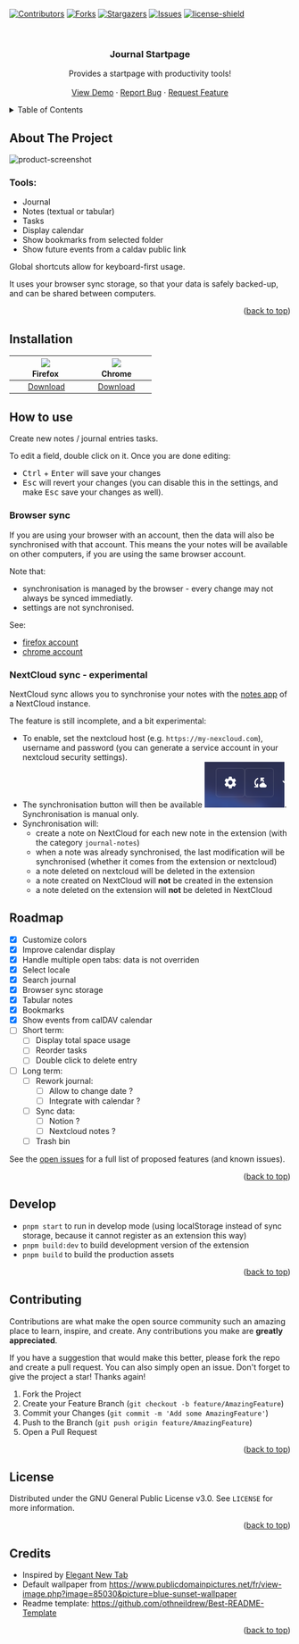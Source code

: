 
<!-- Improved compatibility of back to top link: See: https://github.com/othneildrew/Best-README-Template/pull/73 -->
<a name="readme-top"></a>
<!--
*** Thanks for checking out the Best-README-Template. If you have a suggestion
*** that would make this better, please fork the repo and create a pull request
*** or simply open an issue with the tag "enhancement".
*** Don't forget to give the project a star!
*** Thanks again! Now go create something AMAZING! :D
-->



<!-- PROJECT SHIELDS -->
<!--
*** I'm using markdown "reference style" links for readability.
*** Reference links are enclosed in brackets [ ] instead of parentheses ( ).
*** See the bottom of this document for the declaration of the reference variables
*** for contributors-url, forks-url, etc. This is an optional, concise syntax you may use.
*** https://www.markdownguide.org/basic-syntax/#reference-style-links
-->
[![Contributors][contributors-shield]][contributors-url]
[![Forks][forks-shield]][forks-url]
[![Stargazers][stars-shield]][stars-url]
[![Issues][issues-shield]][issues-url]
[![license-shield]][license-url]




<!-- PROJECT LOGO -->
<br />
<div align="center">

  <h3 align="center">Journal Startpage</h3>

  <p align="center">
    Provides a startpage with productivity tools!
    <br />
    <br />
    <a href="https://sapristi.github.io/journal-startpage/index.html">View Demo</a>
    ·
    <a href="https://github.com/sapristi/journal-startpage/issues">Report Bug</a>
    ·
    <a href="https://github.com/sapristi/journal-startpage/issues">Request Feature</a>
  </p>
</div>



<!-- TABLE OF CONTENTS -->
<details>
  <summary>Table of Contents</summary>
  <ol>
    <li>
      <a href="#about-the-project">About The Project</a>
    </li>
    <li>
      <a href="#installation">Installation</a>
    </li>
    <li><a href="#how-to-use">How to use</a></li>
    <li><a href="#roadmap">Roadmap</a></li>
    <li><a href="#develop">Develop</a></li>
    <li><a href="#contributing">Contributing</a></li>
    <li><a href="#license">License</a></li>
    <li><a href="#credits">Credits</a></li>

  </ol>
</details>



<!-- ABOUT THE PROJECT -->
## About The Project

![product-screenshot]

### Tools:
-   Journal
-   Notes (textual or tabular)
-   Tasks
-   Display calendar
-   Show bookmarks from selected folder
-   Show future events from a caldav public link

Global shortcuts allow for keyboard-first usage.

It uses your browser sync storage, so that your data is safely backed-up, and can be shared between computers.
<p align="right">(<a href="#readme-top">back to top</a>)</p>




<!-- INSTALLATION -->
## Installation


|[![](./assets/firefox.svg)](https://addons.mozilla.org/fr/firefox/addon/journal-startpage/)<br>Firefox|[![](./assets/chrome.svg)](https://chrome.google.com/webstore/detail/journal-startpage/bkafbgknnlmlmkhpbenogcjmcdhmieec)<br>Chrome|
|:---:|:---:|
| &nbsp;&nbsp;&nbsp;&nbsp;&nbsp;&nbsp; [Download](https://addons.mozilla.org/fr/firefox/addon/journal-startpage/) &nbsp;&nbsp;&nbsp;&nbsp;&nbsp; | &nbsp;&nbsp;&nbsp;&nbsp;&nbsp; [Download](https://chrome.google.com/webstore/detail/journal-startpage/bkafbgknnlmlmkhpbenogcjmcdhmieec) &nbsp;&nbsp;&nbsp;&nbsp;&nbsp; |


## How to use

Create new notes / journal entries tasks.

To edit a field, double click on it. Once you are done editing:
- <kbd>Ctrl</kbd> + <kbd>Enter</kbd> will save your changes
- <kbd>Esc</kbd> will revert your changes (you can disable this in the settings, and make <kbd>Esc</kbd> save your changes as well).


### Browser sync

If you are using your browser with an account, then the data will also be synchronised with that account. This means the your notes will be available on other computers, if you are using the same browser account.

Note that:
- synchronisation is managed by the browser - every change may not always be synced immediatly.
- settings are not synchronised.

See:
- [firefox account](https://www.mozilla.org/firefox/accounts/)
- [chrome account](https://accounts.google.com/ServiceLogin?service=chromiumsync)

### NextCloud sync - experimental

NextCloud sync allows you to synchronise your notes with the [notes app](https://apps.nextcloud.com/apps/notes) of a NextCloud instance.

The feature is still incomplete, and a bit experimental:
- To enable, set the nextcloud host (e.g. `https://my-nexcloud.com`), username and password (you can generate a service account in your nextcloud security settings).
- The synchronisation button will then be available ![sync button](./assets/help_images/nextcloud_sync.png). Synchronisation is manual only.
- Synchronisation will:
  - create a note on NextCloud for each new note in the extension (with the category `journal-notes`)
  - when a note was already synchronised, the last modification will be synchronised (whether it comes from the extension or nextcloud)
  - a note deleted on nextcloud will be deleted in the extension
  - a note created on NextCloud will **not** be created in the extension
  - a note deleted on the extension will **not** be deleted in NextCloud

<!-- ROADMAP -->
## Roadmap
- [x] Customize colors
- [x] Improve calendar display
- [x] Handle multiple open tabs: data is not overriden
- [x] Select locale
- [x] Search journal
- [x] Browser sync storage
- [x] Tabular notes
- [x] Bookmarks
- [x] Show events from calDAV calendar
- [ ] Short term:
  - [ ] Display total space usage
  - [ ] Reorder tasks
  - [ ] Double click to delete entry

- [ ] Long term:
    - [ ] Rework journal:
      - [ ] Allow to change date ?
      - [ ] Integrate with calendar ?
    - [ ] Sync data:
      - [ ] Notion ?
      - [ ] Nextcloud notes ?
    - [ ] Trash bin

See the [open issues](https://github.com/othneildrew/Best-README-Template/issues) for a full list of proposed features (and known issues).

<p align="right">(<a href="#readme-top">back to top</a>)</p>


<!-- DEVELOP -->
## Develop


- `pnpm start` to run in develop mode (using localStorage instead of sync storage, because it cannot register as an extension this way)
- `pnpm build:dev` to build development version of the extension
- `pnpm build` to build the production assets


<p align="right">(<a href="#readme-top">back to top</a>)</p>

<!-- CONTRIBUTING -->
## Contributing

Contributions are what make the open source community such an amazing place to learn, inspire, and create. Any contributions you make are **greatly appreciated**.

If you have a suggestion that would make this better, please fork the repo and create a pull request. You can also simply open an issue.
Don't forget to give the project a star! Thanks again!

1. Fork the Project
2. Create your Feature Branch (`git checkout -b feature/AmazingFeature`)
3. Commit your Changes (`git commit -m 'Add some AmazingFeature'`)
4. Push to the Branch (`git push origin feature/AmazingFeature`)
5. Open a Pull Request

<p align="right">(<a href="#readme-top">back to top</a>)</p>



<!-- LICENSE -->
## License

Distributed under the GNU General Public License v3.0. See `LICENSE` for more information.

<p align="right">(<a href="#readme-top">back to top</a>)</p>


<!-- CREDITS -->
## Credits

- Inspired by [Elegant New Tab](https://addons.mozilla.org/en-US/firefox/addon/elegant-startage-new-tab/)
- Default wallpaper from https://www.publicdomainpictures.net/fr/view-image.php?image=85030&picture=blue-sunset-wallpaper
- Readme template: https://github.com/othneildrew/Best-README-Template

<p align="right">(<a href="#readme-top">back to top</a>)</p>



<!-- MARKDOWN LINKS & IMAGES -->
<!-- https://www.markdownguide.org/basic-syntax/#reference-style-links -->
[contributors-shield]: https://img.shields.io/github/contributors/sapristi/journal-startpage.svg?style=for-the-badge
[contributors-url]: https://github.com/sapristi/journal-startpage/graphs/contributors
[forks-shield]: https://img.shields.io/github/forks/sapristi/journal-startpage.svg?style=for-the-badge
[forks-url]: https://github.com/sapristi/journal-startpage/network/members
[stars-shield]: https://img.shields.io/github/stars/sapristi/journal-startpage.svg?style=for-the-badge
[stars-url]: https://github.com/sapristi/journal-startpage/stargazers
[issues-shield]: https://img.shields.io/github/issues/sapristi/journal-startpage.svg?style=for-the-badge
[issues-url]: https://github.com/sapristi/journal-startpage/issues
[license-shield]: https://img.shields.io/github/license/sapristi/journal-startpage.svg?style=for-the-badge
[license-url]: https://github.com/sapristi/journal-startpage/blob/master/LICENSE
[product-screenshot]: ./assets/screenshot.png
